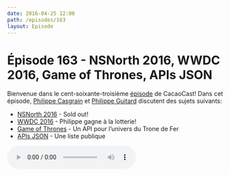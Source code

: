 ```yaml
---
date: 2016-04-25 12:00
path: /episodes/163
layout: Episode
---
```

# Épisode 163 - NSNorth 2016, WWDC 2016, Game of Thrones, APIs JSON
<p>Bienvenue dans le cent-soixante-troisième <a href="https://cacaocast.com/media/cacaocast_163.mp3" title="CacaoCast Episode 163">épisode</a> de CacaoCast! Dans cet épisode, <a href="http://www.twitter.com/philippec" title="Philippe Casgrain sur Twitter">Philippe Casgrain</a> et <a href="http://www.twitter.com/philippeguitard" title="Philippe Guitard sur Twitter">Philippe Guitard</a> discutent des sujets suivants:</p>
<ul><li><a href="http://nsnorth.ca" title="NSNorth 2016">NSNorth 2016</a> - Sold out!</li>
<li><a href="https://developer.apple.com/wwdc/" title="WWDC 2016">WWDC 2016</a> - Philippe gagne à la lotterie!</li>
<li><a href="https://anapioficeandfire.com/%20" title="Game of Thrones">Game of Thrones</a> - Un API pour l’univers du Trone de Fer</li>
<li><a href="https://github.com/toddmotto/public-apis" title="APIs JSON">APIs JSON</a> - Une liste publique</li>
</ul>
<p><audio controls><source src="https://cacaocast.com/media/cacaocast_163.mp3" type="audio/mpeg"><source src="https://cacaocast.com/media/cacaocast_163.mp3" type="audio/mp4">Votre navigateur ne supporte pas l'élément audio / Your browser does not support the audio element.</audio></p>
